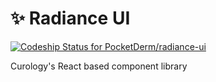 # ✨ Radiance UI
[ ![Codeship Status for PocketDerm/radiance-ui](https://app.codeship.com/projects/b14c5140-badd-0136-4a26-6e82e5b69006/status?branch=master)](https://app.codeship.com/projects/312533)

Curology's React based component library

